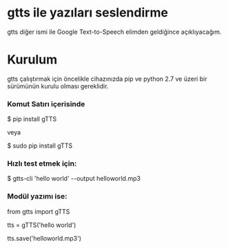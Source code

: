 # gtts ile yazıları seslendirme
<p>
gtts diğer ismi ile Google Text-to-Speech elimden geldiğince açıklıyacağım.
<p>

# Kurulum
<p> 
gtts çalıştırmak için öncelikle cihazınızda pip ve python 2.7 ve üzeri bir sürümünün kurulu olması gereklidir.
</p>
<h3>Komut Satırı içerisinde</h3>

$ pip install gTTS

veya

$ sudo pip install gTTS

<h3>Hızlı test etmek için: </h3>

$ gtts-cli 'hello world' --output helloworld.mp3

 <h3>Modül yazımı ise: </h3>

from gtts import gTTS

tts = gTTS('hello world')

tts.save('helloworld.mp3')